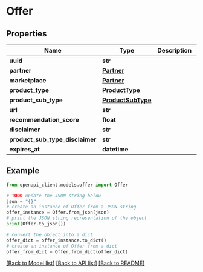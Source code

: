 # Offer


## Properties

Name | Type | Description | Notes
------------ | ------------- | ------------- | -------------
**uuid** | **str** |  | 
**partner** | [**Partner**](Partner.md) |  | 
**marketplace** | [**Partner**](Partner.md) |  | [optional] 
**product_type** | [**ProductType**](ProductType.md) |  | 
**product_sub_type** | [**ProductSubType**](ProductSubType.md) |  | 
**url** | **str** |  | 
**recommendation_score** | **float** |  | [optional] 
**disclaimer** | **str** |  | [optional] 
**product_sub_type_disclaimer** | **str** |  | [optional] 
**expires_at** | **datetime** |  | [optional] 

## Example

```python
from openapi_client.models.offer import Offer

# TODO update the JSON string below
json = "{}"
# create an instance of Offer from a JSON string
offer_instance = Offer.from_json(json)
# print the JSON string representation of the object
print(Offer.to_json())

# convert the object into a dict
offer_dict = offer_instance.to_dict()
# create an instance of Offer from a dict
offer_from_dict = Offer.from_dict(offer_dict)
```
[[Back to Model list]](../README.md#documentation-for-models) [[Back to API list]](../README.md#documentation-for-api-endpoints) [[Back to README]](../README.md)


